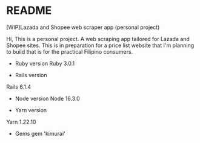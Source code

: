 # README

[WIP]Lazada and Shopee web scraper app (personal project)

Hi, This is a personal project. A web scraping app tailored for Lazada and Shopee sites.
This is in preparation for a price list website that I'm planning to build that is for the practical Filipino consumers.

* Ruby version
Ruby 3.0.1

* Rails version

Rails 6.1.4

* Node version
Node 16.3.0

* Yarn version

Yarn 1.22.10

* Gems
gem 'kimurai'
